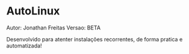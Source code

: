 # AutoLinux

Autor: Jonathan Freitas
Versao: BETA


Desenvolvido para atenter instalações recorrentes, de forma pratica e automatizada!

